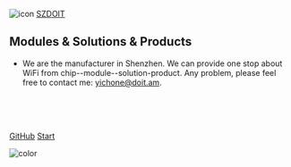 ![icon](https://cdn.jsdelivr.net/gh/wugenqiang/StaticRepo/images/icon.png)
[SZDOIT](http://doit.am/)
## Modules & Solutions & Products

- We are the manufacturer in Shenzhen. We can provide one stop about WiFi from chip--module--solution-product. Any problem, please feel free to contact me: yichone@doit.am.

<img src="https://img.shields.io/badge/version-v2.0.0-green.svg" data-origin="https://img.shields.io/badge/version-v2.0.0-green.svg" alt=""> 
<img src="https://img.shields.io/github/stars/wugenqiang/NoteBook" data-origin="https://img.shields.io/github/stars/wugenqiang/NoteBook" alt=""> 
<img src="https://img.shields.io/github/forks/wugenqiang/NoteBook" data-origin="https://img.shields.io/github/forks/wugenqiang/NoteBook" alt="">
<img src="https://img.shields.io/github/license/wugenqiang/NoteBook" data-origin="https://img.shields.io/github/license/wugenqiang/NoteBook" alt="">

<br>

<br>

<span id="busuanzi_container_site_pv" style='display:none'>
    Total：<span id="busuanzi_value_site_pv"></span> 
</span>
<span id="busuanzi_container_site_uv" style='display:none'>
    |Numbers：<span id="busuanzi_value_site_uv"></span> people
</span>

<br>

[GitHub]()
[Start](/README.md)



<!-- 背景色 -->
![color](#fff)



